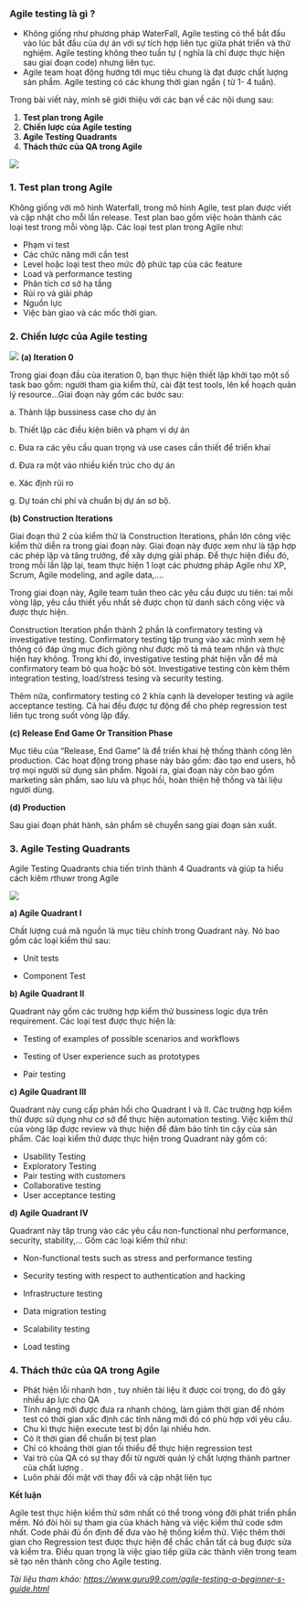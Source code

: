 ###  Agile testing là gì ?
- Không giống như phương pháp WaterFall, Agile testing có thể bắt đầu vào lúc bắt đầu của dự án với sự tích hợp liên tục giữa phát triển và thử nghiệm. Agile testing không theo tuần tự ( nghĩa là chỉ được thực hiện sau giai đoạn code) nhưng liên tục. 
- Agile team hoạt động hướng tới mục tiêu chung là đạt được chất lượng sản phẩm. Agile testing có các khung thời gian ngắn ( từ  1- 4 tuần).

Trong bài viết này, mình sẽ giới thiệu với các bạn về các nội dung sau:

1. **Test plan trong Agile**
2. **Chiến lược của Agile testing**
3. **Agile Testing Quadrants**
4. **Thách thức của QA trong Agile**

![](https://images.viblo.asia/6fd98d6d-8004-46a6-bc8d-2a003761cd3e.png)

### 1. Test plan trong Agile

Không giống với mô hình Waterfall, trong mô hình Agile, test plan được viết và cập nhật cho mỗi lần release. Test plan bao gồm việc hoàn thành các loại test trong mỗi vòng lặp. Các loại test plan trong Agile như:

- Phạm vi test
- Các chức năng mới cần test
- Level hoặc loại test theo mức độ phức tạp của các feature
- Load và performance testing
- Phân tích cơ sở hạ tầng
- Rủi ro và giải pháp
- Nguồn lực
- Việc bàn giao và các mốc thời gian.

### 2. Chiến lược của Agile testing
![](https://images.viblo.asia/d3b26c9b-e668-4859-bb67-80c2bc1a4ed4.png)
**(a) Iteration 0**

Trong giai đoạn đầu của iteration 0, bạn thực hiện thiết lập khởi tạo một số task bao gồm: người tham gia kiểm thử, cài đặt test tools, lên kế hoạch quản lý resource...Giai đoạn này gồm các bước sau:

a. Thành lập bussiness case cho dự án

b. Thiết lập các điều kiện biên và phạm vi dự án

c. Đưa ra các yêu cầu quan trọng và use cases cần thiết để triển khai

d. Đưa ra một vào nhiều kiến trúc cho dự án

e. Xác định rủi ro

g. Dự toán chi phí và chuẩn bị dự án sơ bộ.

**(b) Construction Iterations**

Giai đoạn thứ 2 của kiểm thử là Construction Iterations, phần lớn công việc kiểm thử diễn ra trong giai đoạn này. Giai đoạn này được xem như là tập hợp các phép lặp và tăng trưởng, đề xây dựng giải pháp. Để thực hiện điều đó, trong mỗi lần lặp lại, team thực hiện 1 loạt các phương pháp Agile như XP, Scrum, Agile modeling, and agile data,....

Trong giai đoạn này, Agile team  tuân theo các yêu cầu được ưu tiên: tai mỗi vòng lặp, yêu cầu thiết yếu nhất sẽ được chọn từ danh sách công việc và được thực hiện.

Construction Iteration phần thành 2 phần là confirmatory testing và investigative testing. Confirmatory testing tập trung vào xác mình xem hệ thông có đáp ứng mục đích giông như được mô tả  mà team nhận và thực hiện hay không. Trong khi đó, investigative testing phát hiện vẫn đề mà confirmatory team bỏ qua hoặc bỏ sót. Investigative testing còn kèm thêm integration testing, load/stress tesing và security testing.

Thêm nữa, confirmatory testing có 2 khía cạnh là developer testing và agile acceptance testing. Cả hai đều được tự động để cho phép regression test liên tục trong suốt vòng lặp đấy.

**(c) Release End Game Or Transition Phase**

Mục tiêu của “Release, End Game”  là để triển khai hệ thống thành công lên production. Các hoạt động trong phase này bảo gồm: đào tạo end users, hỗ trợ mọi người sử dụng sản phẩm. Ngoài ra, giai đoạn này còn bao gồm marketing sản phẩm,  sao lưu và phục hồi, hoàn thiện hệ thống và tài liệu người dùng.

**(d) Production**

Sau giai đoạn phát hành, sản phẩm sẽ chuyển sang giai đoạn sản xuất.

### 3. Agile Testing Quadrants

 Agile Testing Quadrants chia tiến trình thành 4 Quadrants và giúp ta hiểu cách kiêm rthuwr trong Agile
 
 ![](https://images.viblo.asia/4d6ecba1-0539-4a60-97fe-bbc260b4164d.png)
 
**a) Agile Quadrant I** 

Chất lượng cuả mã nguồn là mục tiêu chính trong Quadrant này. Nó bao gồm các loại kiểm thử sau:

- Unit tests

- Component Test

**b) Agile Quadrant II**

Quadrant này gồm các trường hợp kiểm thử bussiness logic dựa trên requirement. Các loại test được thực hiện là:

- Testing of examples of possible scenarios and workflows

- Testing of User experience such as prototypes

- Pair testing

**c) Agile Quadrant III**

Quadrant này cung cấp phản hồi cho Quadrant I và II. Các trường hợp kiểm thử được sử dụng như cơ sở để thực hiện automation testing. Việc kiểm thử của vòng lặp được review và thực hiện để đảm bảo tính tin cậy của sản phẩm. Các loại kiểm thử được thực hiện trong Quadrant này gồm có:
- Usability Testing
- Exploratory Testing
- Pair testing with customers
- Collaborative testing
- User acceptance testing

**d) Agile Quadrant IV**

Quadrant này tâp trung vào các yêu cầu non-functional như performance, security, stability,... Gồm các loại kiểm thử như:
-  Non-functional tests such as stress and performance testing

- Security testing with respect to authentication and hacking

- Infrastructure testing

- Data migration testing

- Scalability testing

- Load testing

### 4. Thách thức của QA trong Agile

- Phát hiện lỗi nhanh hơn , tuy nhiên tài liệu ít được coi trọng, do đó gây nhiều áp lực cho QA
- Tính năng mới được đưa ra nhanh chóng, làm giảm thời gian để nhóm test có thời gian xấc định các tính năng mới đó có phù hợp với yêu cầu.
- Chu kì thực hiện execute test bị dồn lại nhiều hơn.
- Có ít thời gian để chuẩn bị test plan
- Chỉ có khoảng thời gian tối thiểu để thực hiện regression test
- Vai trò của QA có sự thay đổi từ người quản lý chất lượng thành partner của chất lượng .
- Luôn phải đối mặt với thay đổi và cập nhật liên tục

**Kết luận**

Agile test thực hiện kiểm thử sớm nhất có thể trong vòng đời phát triển phẩn mềm. Nó đòi hỏi sự tham gia của khách hàng và việc kiểm thử code sớm nhất. Code phải đủ ổn định để đưa vào hệ thống kiểm thử. Việc thêm thời gian cho Regression test được thực hiện để chắc chắn tất cả bug được sửa và kiểm tra. Điều quan trọng là việc giao tiếp giữa các thành viên trong team sẽ tạo nên thành công cho Agile testing.

*Tài liệu tham khảo: https://www.guru99.com/agile-testing-a-beginner-s-guide.html*